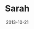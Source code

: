 ---
layout: media
category: media
title: "Sarah"
date: 2013-10-21
description: "Kingdom Come Story - Wk 1"
video: "http://s3.amazonaws.com/crossroads-media/other-media/video/kingdom_come_wk1_intv_sarah.mp4"
video-poster: "http://s3.amazonaws.com/crossroads-media/images/ki_sarah_still.jpg"
---